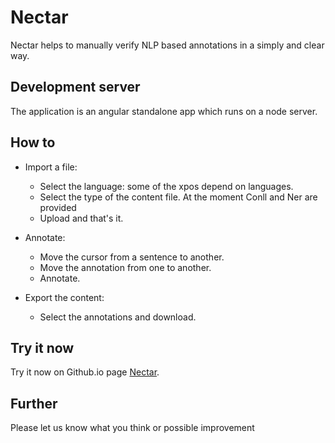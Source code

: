 # Nectar

Nectar helps to manually verify NLP based annotations in a simply and clear way.

## Development server

The application is an angular standalone app which runs on a node server.

## How to

* Import a file:
  *  Select the language: some of the xpos depend on languages.
  *  Select the type of the content file. At the moment Conll and Ner are provided
  *  Upload and that's it.

* Annotate:
  *  Move the cursor from a sentence to another.
  *  Move the annotation from one to another.
  *  Annotate.

* Export the content:
  * Select the annotations and download.

## Try it now

Try it now on Github.io page [Nectar](https://oussamamesseguem.github.io/nectar/).

## Further

Please let us know what you think or possible improvement
